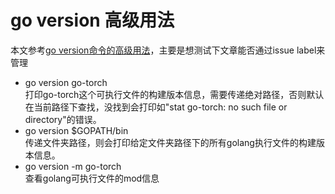 # go version 高级用法

本文参考[go version命令的高级用法](https://www.flysnow.org/2020/08/30/golang-version.html)，主要是想测试下文章能否通过issue label来管理

* go version go-torch  
  打印go-torch这个可执行文件的构建版本信息，需要传递绝对路径，否则默认在当前路径下查找，没找到会打印如"stat go-torch: no such file or directory"的错误。
* go version $GOPATH/bin  
  传递文件夹路径，则会打印给定文件夹路径下的所有golang执行文件的构建版本信息。
* go version -m go-torch  
  查看golang可执行文件的mod信息
